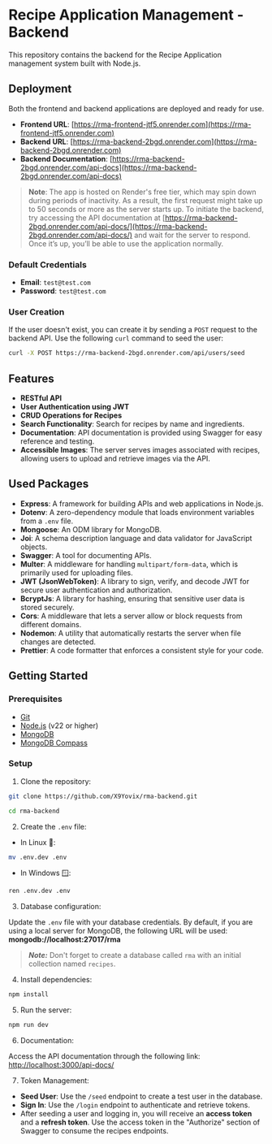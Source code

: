 # Recipe Application Management - Backend

This repository contains the backend for the Recipe Application management system built with Node.js.

## Deployment

Both the frontend and backend applications are deployed and ready for use.

- **Frontend URL**: [https://rma-frontend-jtf5.onrender.com](https://rma-frontend-jtf5.onrender.com)
- **Backend URL**: [https://rma-backend-2bgd.onrender.com](https://rma-backend-2bgd.onrender.com)
- **Backend Documentation**: [https://rma-backend-2bgd.onrender.com/api-docs](https://rma-backend-2bgd.onrender.com/api-docs)

> **Note**: The app is hosted on Render's free tier, which may spin down during periods of inactivity. As a result, the first request might take up to 50 seconds or more as the server starts up. To initiate the backend, try accessing the API documentation at [https://rma-backend-2bgd.onrender.com/api-docs/](https://rma-backend-2bgd.onrender.com/api-docs/) and wait for the server to respond. Once it’s up, you’ll be able to use the application normally.

### Default Credentials

- **Email**: `test@test.com`
- **Password**: `test@test.com`

### User Creation

If the user doesn't exist, you can create it by sending a `POST` request to the backend API. Use the following `curl` command to seed the user:

```bash
curl -X POST https://rma-backend-2bgd.onrender.com/api/users/seed
```

## Features

- **RESTful API**
- **User Authentication using JWT**
- **CRUD Operations for Recipes**
- **Search Functionality**: Search for recipes by name and ingredients.
- **Documentation**: API documentation is provided using Swagger for easy reference and testing.
- **Accessible Images**: The server serves images associated with recipes, allowing users to upload and retrieve images via the API.

## Used Packages

- **Express**: A framework for building APIs and web applications in Node.js.
- **Dotenv**: A zero-dependency module that loads environment variables from a `.env` file.
- **Mongoose**: An ODM library for MongoDB.
- **Joi**: A schema description language and data validator for JavaScript objects.
- **Swagger**: A tool for documenting APIs.
- **Multer**: A middleware for handling `multipart/form-data`, which is primarily used for uploading files.
- **JWT (JsonWebToken)**: A library to sign, verify, and decode JWT for secure user authentication and authorization.
- **BcryptJs**: A library for hashing, ensuring that sensitive user data is stored securely.
- **Cors**: A middleware that lets a server allow or block requests from different domains.
- **Nodemon**: A utility that automatically restarts the server when file changes are detected.
- **Prettier**: A code formatter that enforces a consistent style for your code.

## Getting Started

### Prerequisites

- [Git](https://git-scm.com/downloads)
- [Node.js](https://nodejs.org/) (v22 or higher)
- [MongoDB](https://www.mongodb.com/try/download/community)
- [MongoDB Compass](https://www.mongodb.com/try/download/compass)

### Setup

1. Clone the repository:

```bash
git clone https://github.com/X9Yovix/rma-backend.git

cd rma-backend
```

2. Create the `.env` file:

- In Linux 🐧:

```bash
mv .env.dev .env
```

- In Windows 🪟:

```bash
ren .env.dev .env
```

3. Database configuration:

Update the `.env` file with your database credentials. By default, if you are using a local server for MongoDB, the following URL will be used:
<b> mongodb://localhost:27017/rma </b>

> **_Note:_** Don't forget to create a database called `rma` with an initial collection named `recipes`.

4. Install dependencies:

```bash
npm install
```

5. Run the server:

```bash
npm run dev
```

6. Documentation:

Access the API documentation through the following link:
[http://localhost:3000/api-docs/](http://localhost:3000/api-docs/)

7. Token Management:

- **Seed User**: Use the `/seed` endpoint to create a test user in the database.
- **Sign In**: Use the `/login` endpoint to authenticate and retrieve tokens.
- After seeding a user and logging in, you will receive an **access token** and a **refresh token**. Use the access token in the "Authorize" section of Swagger to consume the recipes endpoints.

